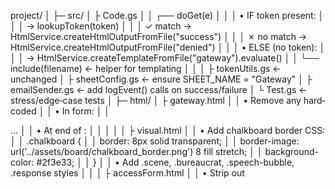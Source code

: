 project/
│
├─ src/
│   ├ Code.gs
│   │   ┌── doGet(e)
│   │   │     • IF token present:
│   │   │         → lookupToken(token)
│   │   │             ✓ match → HtmlService.createHtmlOutputFromFile("success")
│   │   │             ✗ no match → HtmlService.createHtmlOutputFromFile("denied")
│   │   │     • ELSE (no token):
│   │   │         → HtmlService.createTemplateFromFile("gateway").evaluate()
│   │   └── include(filename)  ← helper for templating
│   │
│   ├ tokenUtils.gs           ← unchanged
│   ├ sheetConfig.gs          ← ensure SHEET_NAME = "Gateway"
│   ├ emailSender.gs          ← add logEvent() calls on success/failure
│   └ Test.gs                 ← stress/edge‑case tests
│
├─ html/
│   ├ gateway.html
│   │     • Remove any hard‐coded <style> and <script> sections
│   │     • In <head>: 
│   │           <style><?!= include("visual") ?></style>
│   │     • In <body> form:
│   │           <form class="chalkboard" id="email-form" novalidate>…
│   │     • At end of <body>:
│   │           <script><?!= include("accessForm") ?></script>
│   │
│   ├ visual.html
│   │     • Add chalkboard border CSS:
│   │         .chalkboard {
│   │           border: 8px solid transparent;
│   │           border-image: url('../assets/board/chalkboard_border.png') 8 fill stretch;
│   │           background-color: #2f3e33;
│   │         }
│   │     • Add .scene, .bureaucrat, .speech-bubble, .response styles
│   │
│   ├ accessForm.html
│   │     • Strip out <script> tags; leave only raw JS
│   │     • Ensure:
│   │         google.script.run
│   │             .withSuccessHandler(...)
│   │             .withFailureHandler(...)
│   │             .sendAccessEmail(email, GATEWAY_URL);
│   │     • Add logEvent('FormSubmitted', …) before sendAccessEmail
│   │     • Disable/enable submit button in handlers
│   │
│   ├ success.html
│   │     • Add:
│   │         <style><?!= include("visual") ?></style>
│   │     • Insert placeholder “Centurion grants pass” sprite:
│   │         <img src="../assets/sprites/guard_after.png" alt="Access Granted">
│   │
│   └ denied.html
│         • Add:
│         <style><?!= include("visual") ?></style>
│         • Insert “Guard still holds keys” sprite:
│         <img src="../assets/sprites/guard_before.png" alt="Access Denied">
│
├─ assets/
│   ├ sprites/
│   │   • sprite_sheet.png
│   │   • guard_before.png
│   │   • guard_after.png
│   │   • keys_ring.png
│   │   • gateway_closed.png
│   │   • gateway_open.png
│   │   • rollerskate_wheel.png
│   │
│   └ board/
│       • chalkboard_border.png
│
└─ appsscript.json
    • Ensure:
        "webapp": {
          "executeAs": "USER_DEPLOYING",
          "access":   "ANYONE_ANONYMOUS"
        }
